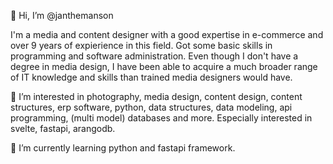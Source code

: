 👋 Hi, I’m @janthemanson

I'm a media and content designer with a good expertise in e-commerce and over 9 years of expierience in this field. Got some basic skills in programming and software administration.
Even though I don't have a degree in media design, I have been able to acquire a much broader range of IT knowledge and skills than trained media designers would have.

👀 I’m interested in photography, media design, content design, content structures, erp software, python, data structures, data modeling, api programming, (multi model) databases and more. Especially interested in svelte, fastapi, arangodb.

🌱 I’m currently learning python and fastapi framework.


<!---
janthemanson/janthemanson is a ✨ special ✨ repository because its `README.md` (this file) appears on your GitHub profile.
You can click the Preview link to take a look at your changes.
--->
